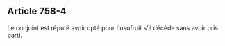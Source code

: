 Article 758-4
----
Le conjoint est réputé avoir opté pour l'usufruit s'il décède sans avoir pris
parti.
